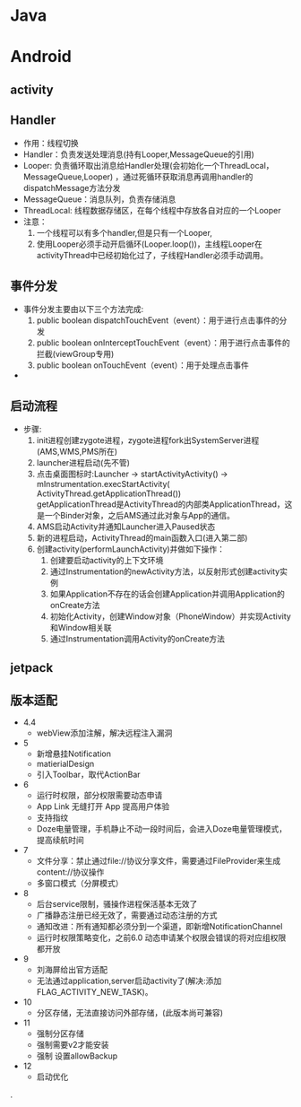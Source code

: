 # Java

# Android

## activity

## Handler

+ 作用：线程切换
+ Handler：负责发送处理消息(持有Looper,MessageQueue的引用)
+ Looper: 负责循环取出消息给Handler处理(会初始化一个ThreadLocal，MessageQueue,Looper)
  ，通过死循环获取消息再调用handler的dispatchMessage方法分发
+ MessageQueue：消息队列，负责存储消息
+ ThreadLocal: 线程数据存储区，在每个线程中存放各自对应的一个Looper
+ 注意：
    1. 一个线程可以有多个handler,但是只有一个Looper,
    2. 使用Looper必须手动开启循环(Looper.loop())，主线程Looper在activityThread中已经初始化过了，子线程Handler必须手动调用。

## 事件分发

+ 事件分发主要由以下三个方法完成:
    1. public boolean dispatchTouchEvent（event）：用于进行点击事件的分发
    2. public boolean onInterceptTouchEvent（event）：用于进行点击事件的拦截(viewGroup专用)
    3. public boolean onTouchEvent（event）：用于处理点击事件
+ ![]()

## 启动流程

+ 步骤:
    1. init进程创建zygote进程，zygote进程fork出SystemServer进程(AMS,WMS,PMS所在)
    2. launcher进程启动(先不管)
    3. 点击桌面图标时:Launcher -> startActivityActivity() -> mInstrumentation.execStartActivity(
       ActivityThread.getApplicationThread()) <br>
       getApplicationThread是ActivityThread的内部类ApplicationThread，这是一个Binder对象，之后AMS通过此对象与App的通信。
    4. AMS启动Activity并通知Launcher进入Paused状态
    5. 新的进程启动，ActivityThread的main函数入口(进入第二部)
    6. 创建activity(performLaunchActivity)并做如下操作：
        1. 创建要启动activity的上下文环境
        2. 通过Instrumentation的newActivity方法，以反射形式创建activity实例
        3. 如果Application不存在的话会创建Application并调用Application的onCreate方法
        4. 初始化Activity，创建Window对象（PhoneWindow）并实现Activity和Window相关联
        5. 通过Instrumentation调用Activity的onCreate方法

## jetpack

## 版本适配

+ 4.4
    + webView添加注解，解决远程注入漏洞
+ 5
    + 新增悬挂Notification
    + matierialDesign
    + 引入Toolbar，取代ActionBar
+ 6
    + 运行时权限，部分权限需要动态申请
    + App Link 无缝打开 App 提高用户体验
    + 支持指纹
    + Doze电量管理，手机静止不动一段时间后，会进入Doze电量管理模式，提高续航时间
+ 7
    + 文件分享：禁止通过file://协议分享文件，需要通过FileProvider来生成content://协议操作
    + 多窗口模式（分屏模式）
+ 8
    + 后台service限制，骚操作进程保活基本无效了
    + 广播静态注册已经无效了，需要通过动态注册的方式
    + 通知改进：所有通知都必须分到一个渠道，即新增NotificationChannel
    + 运行时权限策略变化，之前6.0 动态申请某个权限会错误的将对应组权限都开放
+ 9
    + 刘海屏给出官方适配
    + 无法通过application,server启动activity了(解决:添加FLAG_ACTIVITY_NEW_TASK)。
+ 10
    + 分区存储，无法直接访问外部存储，(此版本尚可兼容)
+ 11
    + 强制分区存储
    + 强制需要v2才能安装
    + 强制 设置allowBackup
+ 12
    + 启动优化

.

​     

